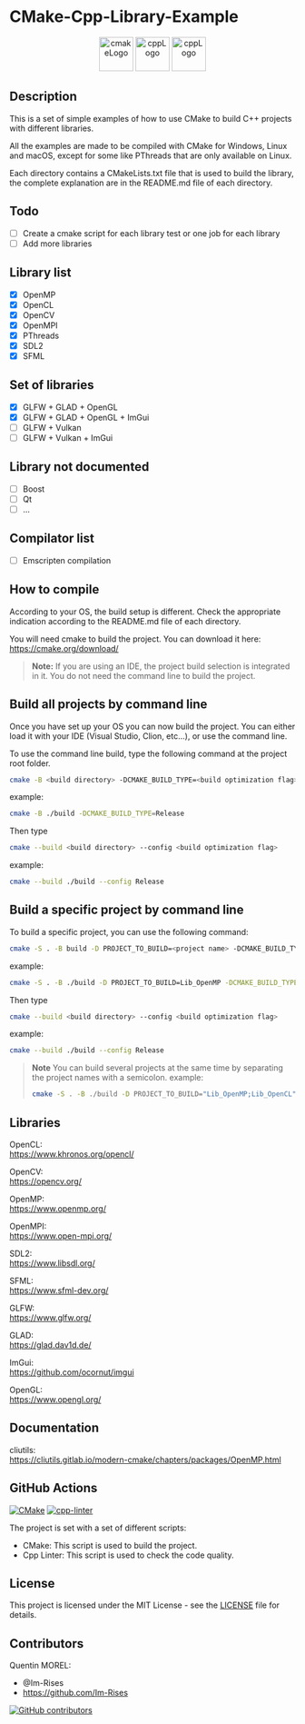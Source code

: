 # CMake-Cpp-Library-Example

<p align="center">
      <img src="https://user-images.githubusercontent.com/59691442/183268126-b3d19e66-8f2d-463a-805e-ae6ef7cc6c01.png" alt="cmakeLogo" style="height:60px;"/>
      <img src="https://img.shields.io/badge/C-00599C?style=for-the-badge&logo=c&logoColor=white" alt="cppLogo" style="height:60px;"/>
      <img src="https://img.shields.io/badge/C%2B%2B-00599C?style=for-the-badge&logo=c%2B%2B&logoColor=white" alt="cppLogo" style="height:60px;"/>
</p>

## Description

This is a set of simple examples of how to use CMake to build C++ projects with different libraries.

All the examples are made to be compiled with CMake for Windows, Linux and macOS, except for some like PThreads that are
only available on Linux.

Each directory contains a CMakeLists.txt file that is used to build the library, the complete explanation are in the
README.md file of each directory.

## Todo

- [ ] Create a cmake script for each library test or one job for each library
- [ ] Add more libraries

## Library list

- [x] OpenMP
- [x] OpenCL
- [x] OpenCV
- [x] OpenMPI
- [x] PThreads
- [x] SDL2
- [x] SFML

## Set of libraries

- [x] GLFW + GLAD + OpenGL
- [x] GLFW + GLAD + OpenGL + ImGui
- [ ] GLFW + Vulkan
- [ ] GLFW + Vulkan + ImGui

## Library not documented

- [ ] Boost
- [ ] Qt
- [ ] ...

## Compilator list

- [ ] Emscripten compilation

## How to compile

According to your OS, the build setup is different. Check the appropriate indication according to the README.md file of
each directory.

You will need cmake to build the project. You can download it here:  
<https://cmake.org/download/>

> **Note:**
> If you are using an IDE, the project build selection is integrated in it. You do not need the command line to build
> the project.

## Build all projects by command line

Once you have set up your OS you can now build the project. You can either load it with your IDE (Visual Studio, Clion,
etc...), or use the command line.

To use the command line build, type the following command at the project root folder.

```bash
cmake -B <build directory> -DCMAKE_BUILD_TYPE=<build optimization flag>
```

example:

```bash
cmake -B ./build -DCMAKE_BUILD_TYPE=Release
```

Then type

```bash
cmake --build <build directory> --config <build optimization flag>
```

example:

```bash
cmake --build ./build --config Release
```

## Build a specific project by command line

To build a specific project, you can use the following command:

```bash
cmake -S . -B build -D PROJECT_TO_BUILD=<project name> -DCMAKE_BUILD_TYPE=<build optimization flag>
```

example:

```bash
cmake -S . -B ./build -D PROJECT_TO_BUILD=Lib_OpenMP -DCMAKE_BUILD_TYPE=Release
```

Then type

```bash
cmake --build <build directory> --config <build optimization flag>
```

example:

```bash
cmake --build ./build --config Release
```

> **Note**
> You can build several projects at the same time by separating the project names with a semicolon.
> example:
> ```bash
> cmake -S . -B ./build -D PROJECT_TO_BUILD="Lib_OpenMP;Lib_OpenCL" -DCMAKE_BUILD_TYPE=Release
> ```

<!--
[//]: # (> **Warning**  )
[//]: # (> After building one of the project you may need to reset the cache of CMake to build another project.)
[//]: # (> To do so, start of the `clean.sh` or `clean.bat` script.)
-->

## Libraries

OpenCL:  
<https://www.khronos.org/opencl/>

OpenCV:  
<https://opencv.org/>

OpenMP:  
<https://www.openmp.org/>

OpenMPI:  
<https://www.open-mpi.org/>

SDL2:  
<https://www.libsdl.org/>

SFML:  
<https://www.sfml-dev.org/>

GLFW:  
<https://www.glfw.org/>

GLAD:  
<https://glad.dav1d.de/>

ImGui:  
<https://github.com/ocornut/imgui>

OpenGL:  
<https://www.opengl.org/>

## Documentation

cliutils:  
<https://cliutils.gitlab.io/modern-cmake/chapters/packages/OpenMP.html>

## GitHub Actions

[![CMake](https://github.com/Im-Rises/CMake-Cpp-Library-Example/actions/workflows/cmake.yml/badge.svg?branch=main)](https://github.com/Im-Rises/CMake-Cpp-Library-Example/actions/workflows/cmake.yml)
[![cpp-linter](https://github.com/Im-Rises/CMake-Cpp-Library-Example/actions/workflows/cpp-linter.yml/badge.svg?branch=main)](https://github.com/Im-Rises/CMake-Cpp-Library-Example/actions/workflows/cpp-linter.yml)

The project is set with a set of different scripts:

- CMake: This script is used to build the project.
- Cpp Linter: This script is used to check the code quality.

## License

This project is licensed under the MIT License - see the [LICENSE](LICENSE) file for details.

## Contributors

Quentin MOREL:

- @Im-Rises
- <https://github.com/Im-Rises>

[![GitHub contributors](https://contrib.rocks/image?repo=Im-Rises/CMake-Cpp-Library-Example)](https://github.com/Im-Rises/CMake-Cpp-Library-Example/graphs/contributors)
